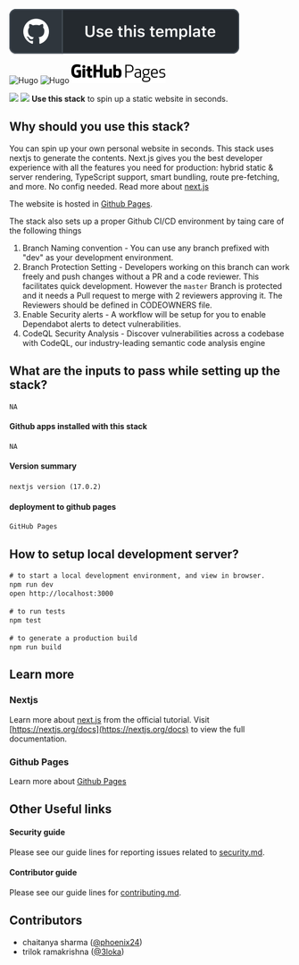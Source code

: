 <a href="https://github.com/github/new?stack=ghstack-nextjs-ghpages"><img src="./.github/stacks/use-this-stack.svg"/></a>

<img src="https://upload.wikimedia.org/wikipedia/commons/8/8e/Nextjs-logo.svg" alt="Hugo" width="100" height ="50"/>   <img src="https://upload.wikimedia.org/wikipedia/commons/3/30/OCR-A_char_Plus_Sign.svg" alt="Hugo" width="50" height ="50"/>   <img src="./githubpages.png" alt="Azure" />

<p>
     <img src="https://assets.vercel.com/image/upload/v1607554385/repositories/next-js/next-logo.png" height="20">
    <img src="https://github.githubassets.com/images/modules/site/icons/footer/github-mark.svg" height="20">
    <b>Use this stack</b> to spin up a static website in seconds.
</p>


## Why should you use this stack?
You can spin up your own personal website in seconds. This stack uses nextjs to generate the contents. Next.js gives you the best developer experience with all the features you need for production: hybrid static & server rendering, TypeScript support, smart bundling, route pre-fetching, and more. No config needed. Read more about [next.js](https://nextjs.org/learn)

The website is hosted in [Github Pages](https://pages.github.com/). 

The stack also sets up a proper Github CI/CD environment by taing care of the following things
1. Branch Naming convention - You can use any branch prefixed with "dev" as your development environment. 
2. Branch Protection Setting - Developers working on this branch can work freely and push changes without a PR and a code reviewer. This facilitates quick development. However the `master` Branch is protected and it needs a Pull request to merge with 2 reviewers approving it. The Reviewers should be defined in CODEOWNERS file.
3. Enable Security alerts - A workflow will be setup for you to enable Dependabot alerts to detect vulnerabilities.
4. CodeQL Security Analysis - Discover vulnerabilities across a codebase with CodeQL, our industry-leading semantic code analysis engine

## What are the inputs to pass while setting up the stack?
```
NA
```

#### Github apps installed with this stack
```
NA
```

#### Version summary
```nextjs version (17.0.2)```

#### deployment to github pages
```
GitHub Pages
```

## How to setup local development server?
```
# to start a local development environment, and view in browser.
npm run dev
open http://localhost:3000 

# to run tests
npm test

# to generate a production build
npm run build
```

## Learn more 

### Nextjs
Learn more about [next.js](https://nextjs.org/learn) from the official tutorial.
Visit [https://nextjs.org/docs](https://nextjs.org/docs) to view the full documentation.

### Github Pages
Learn more about [Github Pages](https://pages.github.com/)

## Other Useful links

#### Security guide
Please see our guide lines for reporting issues related to [security.md](/.github/stacks/security.md).

#### Contributor guide
Please see our guide lines for [contributing.md](/.github/stacks/contributing.md).

## Contributors 
- chaitanya sharma ([@phoenix24](https://twitter.com/phoenix24)) 
- trilok ramakrishna ([@3loka](https://twitter.com/3loka))

